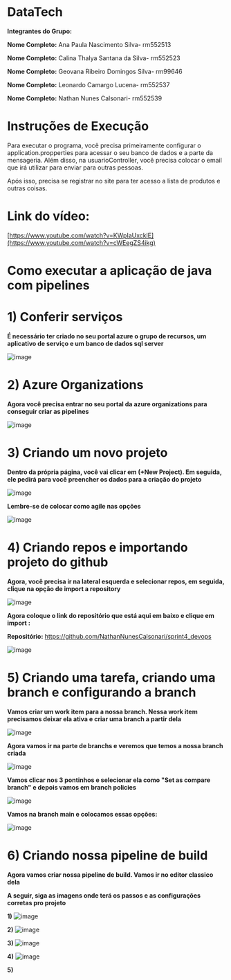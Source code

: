 # DataTech
**Integrantes do Grupo:**

**Nome Completo:** Ana Paula Nascimento Silva- rm552513

**Nome Completo:** Calina Thalya Santana da Silva- rm552523

**Nome Completo:** Geovana Ribeiro Domingos Silva- rm99646

**Nome Completo:** Leonardo Camargo Lucena- rm552537

**Nome Completo:** Nathan Nunes Calsonari- rm552539

# Instruções de Execução
Para executar o programa, você precisa primeiramente configurar o application.propperties para acessar o seu banco de dados e a parte da mensageria. Além disso, na usuarioController, você precisa colocar o email que irá utilizar para enviar para outras pessoas.

Após isso, precisa se registrar no site para ter acesso a lista de produtos e outras coisas.

# Link do vídeo:
[https://www.youtube.com/watch?v=KWpIaUxcklE](https://www.youtube.com/watch?v=cWEegZS4ikg)

# Como executar a aplicação de java com pipelines

# 1) Conferir serviços
**É necessário ter criado no seu portal azure o grupo de recursos, um aplicativo de serviço e um banco de dados sql server**

![image](https://github.com/user-attachments/assets/29ba6b5c-06ff-410b-824c-ad701fc9ae7c)

# 2) Azure Organizations
**Agora você precisa entrar no seu portal da azure organizations para conseguir criar as pipelines**

![image](https://github.com/user-attachments/assets/86402edc-e8bf-4ee7-9f68-023094f04942)

# 3) Criando um novo projeto
**Dentro da própria página, você vai clicar em (+New Project). Em seguida, ele pedirá para você preencher os dados para a criação do projeto**

![image](https://github.com/user-attachments/assets/8fdd06ef-a038-498d-8845-0f04930067aa)

**Lembre-se de colocar como agile nas opções**

![image](https://github.com/user-attachments/assets/0f6893c5-3ad1-4ba5-82b8-70bdf53da21c)

# 4) Criando repos e importando projeto do github
**Agora, você precisa ir na lateral esquerda e selecionar repos, em seguida, clique na opção de import a repository**

![image](https://github.com/user-attachments/assets/563a9f43-1efe-4202-ad2c-d363de36ac5b)

**Agora coloque o link do repositório que está aqui em baixo e clique em import :**

**Repositório:** https://github.com/NathanNunesCalsonari/sprint4_devops

![image](https://github.com/user-attachments/assets/5c891c3a-049f-411d-b010-b53267ac86ae)

# 5) Criando uma tarefa, criando uma branch e configurando a branch
**Vamos criar um work item para a nossa branch. Nessa work item precisamos deixar ela ativa e criar uma branch a partir dela**

![image](https://github.com/user-attachments/assets/6d8021c7-ac10-4fe4-9c74-4c0dba06e6e2)

**Agora vamos ir na parte de branchs e veremos que temos a nossa branch criada**

![image](https://github.com/user-attachments/assets/57e684d3-b564-49f9-bf6b-57a9fe422f11)

**Vamos clicar nos 3 pontinhos e selecionar ela como "Set as compare branch" e depois vamos em branch policies**

![image](https://github.com/user-attachments/assets/0f85f68b-f8f6-4b81-ba06-b24bffab078a)

**Vamos na branch main e colocamos essas opções:**

![image](https://github.com/user-attachments/assets/a041a689-ecb8-4fe1-9e69-0586b2150605)

# 6) Criando nossa pipeline de build
**Agora vamos criar nossa pipeline de build. Vamos ir no editor classico dela**

**A seguir, siga as imagens onde terá os passos e as configurações corretas pro projeto**

**1)**
![image](https://github.com/user-attachments/assets/798b8986-368c-4639-a883-b4986d0ce468)

**2)**
![image](https://github.com/user-attachments/assets/6ce89f5e-6989-40c7-b562-29afb619e1e8)

**3)**
![image](https://github.com/user-attachments/assets/91abb9d3-125c-4c5e-8b13-e18251f27242)

**4)**
![image](https://github.com/user-attachments/assets/88f9981f-00fc-4e71-8804-3424ca9797df)

**5)**
